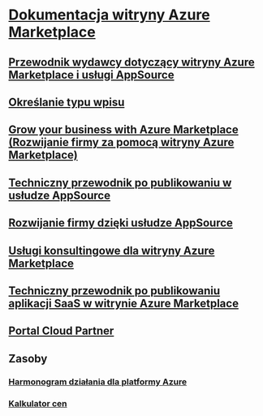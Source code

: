 # [Dokumentacja witryny Azure Marketplace](index.md)
## [Przewodnik wydawcy dotyczący witryny Azure Marketplace i usługi AppSource](marketplace-publishers-guide.md)
## [Określanie typu wpisu](determine-your-listing-type.md)
## [Grow your business with Azure Marketplace (Rozwijanie firmy za pomocą witryny Azure Marketplace)](grow-your-business-azure-marketplace.md)
## [Techniczny przewodnik po publikowaniu w usłudze AppSource](marketplace-what-is-appsource.md)
## [Rozwijanie firmy dzięki usłudze AppSource](marketplace-grow-your-business-with-appsource.md)
## [Usługi konsultingowe dla witryny Azure Marketplace](consulting-services.md)
## [Techniczny przewodnik po publikowaniu aplikacji SaaS w witrynie Azure Marketplace](marketplace-saas-applications-technical-publishing-guide.md)
## [Portal Cloud Partner](./cloud-partner-portal/cloud-partner-portal-what-is-the-cloud-partner-portal.md)
## Zasoby
### [Harmonogram działania dla platformy Azure](https://azure.microsoft.com/roadmap/)
### [Kalkulator cen](https://azure.microsoft.com/pricing/calculator/)
